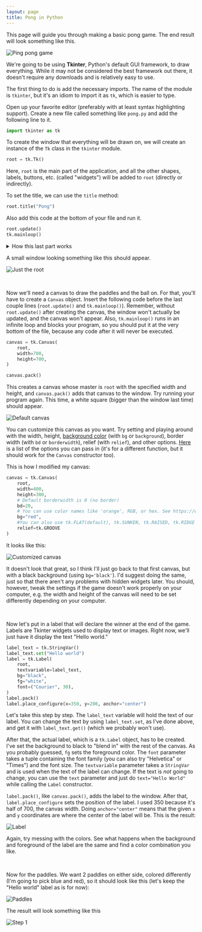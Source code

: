 ```yaml
---
layout: page
title: Pong in Python
---
```


This page will guide you through making a basic pong game. The end result will look something like this.

![Ping pong game]()

We're going to be using **Tkinter**, Python's default GUI framework, to draw everything. While it may not be considered the best framework out there, it doesn't require any downloads and is relatively easy to use.

The first thing to do is add the necessary imports. The name of the module is `tkinter`, but it's an idiom to import it as `tk`, which is easier to type.

Open up your favorite editor (preferably with at least syntax highlighting support). Create a new file called something like `pong.py` and add the following line to it.

```python
import tkinter as tk
```

To create the window that everything will be drawn on, we will create an instance of the `Tk` class in the `tkinter` module.

```python
root = tk.Tk()
```

Here, `root` is the main part of the application, and all the other shapes, labels, buttons, etc. (called "widgets") will be added to `root` (directly or indirectly).

To set the title, we can use the `title` method:

```python
root.title("Pong")
```

Also add this code at the bottom of your file and run it.

```python
root.update()
tk.mainloop()
```

<details>
  <summary>How this last part works</summary>
  `root.update()` does exactly what you think it does - it updates the root with all the changes we've made so far (setting the title to "Pong", in this case). `tk.mainloop()` is a handy function that basically runs an infinite loop. This means that the window stays open until you close it manually. Try removing the call to `tk.mainloop()` and see what happens.
</details>

A small window looking something like this should appear.

![Just the root](https://github.com/ysthakur/arts-n-stem/blob/master/images/1-0_JustRoot.PNG?raw=true)

<br/>

Now we'll need a canvas to draw the paddles and the ball on. For that, you'll have to create a `Canvas` object. Insert the following code before the last couple lines (`root.update()` and `tk.mainloop()`). Remember, without `root.update()` after creating the canvas, the window won't actually be updated, and the canvas won't appear. Also, `tk.mainloop()` runs in an infinite loop and blocks your program, so you should put it at the very bottom of the file, because any code after it will never be executed.

```python
canvas = tk.Canvas(
    root,
    width=700,
    height=700,
)

canvas.pack()
```

This creates a canvas whose master is `root` with the specified width and height, and `canvas.pack()` adds that canvas to the window. Try running your program again. This time, a white square (bigger than the window last time) should appear.

![Default canvas](https://github.com/ysthakur/arts-n-stem/blob/master/images/1-1_DefaultCanvas.PNG?raw=true)

You can customize this canvas as you want. Try setting and playing around with the width, height, [background color](https://www.tutorialspoint.com/python/tk_colors.htm) (with `bg` or `background`), border width (with `bd` or `borderwidth`), relief (with `relief`), and other options. [Here](https://effbot.org/tkinterbook/canvas.htm#Tkinter.Canvas.config-method) is a list of the options you can pass in (it's for a different function, but it should work for the `Canvas` constructor too).

This is how I modified my canvas:

```python
canvas = tk.Canvas(
    root,
    width=400,
    height=300,
    # Default borderwidth is 0 (no border)
    bd=20,
    # You can use color names like 'orange', RGB, or hex. See https://www.tutorialspoint.com/python/tk_colors.htm
    bg="red",
    #You can also use tk.FLAT(default), tk.SUNKEN, tk.RAISED, tk.RIDGE
    relief=tk.GROOVE
)
```

It looks like this:

![Customized canvas](https://github.com/ysthakur/arts-n-stem/blob/master/images/1-2_CustomizedCanvas.PNG?raw=true)

It doesn't look that great, so I think I'll just go back to that first canvas, but with a black background (using `bg='black'`). I'd suggest doing the same, just so that there aren't any problems with hidden widgets later. You should, however, tweak the settings if the game doesn't work properly on your computer, e.g. the width and height of the canvas will need to be set differently depending on your computer.

<br/>

Now let's put in a label that will declare the winner at the end of the game. Labels are Tkinter widgets used to display text or images. Right now, we'll just have it display the text "Hello world."

```python
label_text = tk.StringVar()
label_text.set("Hello world")
label = tk.Label(
    root,
    textvariable=label_text,
    bg="black",
    fg="white",
    font=("Courier", 30),
)
label.pack()
label.place_configure(x=350, y=200, anchor="center")
```

Let's take this step by step. The `label_text` variable will hold the text of our label. You can change the text by using `label_text.set`, as I've done above, and get it with `label_text.get()` (which we probably won't use).

After that, the actual label, which is a `tk.Label` object, has to be created. I've set the background to black to "blend in" with the rest of the canvas. As you probably guessed, `fg` sets the foreground color. The `font` parameter takes a tuple containing the font family (you can also try "Helvetica" or "Times") and the font size. The `textvariable` parameter takes a `StringVar` and is used when the text of the label can change. If the text is *not* going to change, you can use the `text` parameter and just do `text="Hello World"` while calling the `Label` constructor.

`label.pack()`, like `canvas.pack()`, adds the label to the window. After that, `label.place_configure` sets the position of the label. I used 350 because it's half of 700, the canvas width. Doing `anchor="center"` means that the given `x` and `y` coordinates are where the center of the label will be. This is the result:

![Label](https://github.com/ysthakur/arts-n-stem/blob/master/images/1-3_HelloWorldLabel.PNG?raw=true)

Again, try messing with the colors. See what happens when the background and foreground of the label are the same and find a color combination you like.

<br/>

Now for the paddles. We want 2 paddles on either side, colored differently (I'm going to pick blue and red), so it should look like this (let's keep the "Hello world" label as is for now):

![Paddles](https://github.com/ysthakur/arts-n-stem/blob/master/images/1-4_Paddles.PNG?raw=true)

The result will look something like this

![Step 1](https://github.com/ysthakur/arts-n-stem/blob/master/images/1BallAndPaddle.PNG?raw=true)
